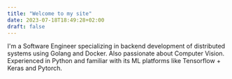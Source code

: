 ```yaml
---
title: "Welcome to my site"
date: 2023-07-18T18:49:28+02:00
draft: false
---
```



I'm a Software Engineer specializing in backend development of distributed systems using Golang and Docker. Also passionate about Computer Vision. Experienced in Python and familiar with its ML platforms like Tensorflow + Keras and Pytorch.